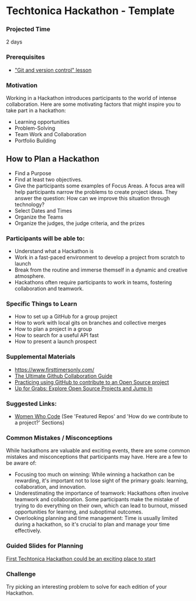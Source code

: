 # Techtonica Hackathon - Template

### Projected Time
2 days

### Prerequisites
 - ["Git and version control" lesson](../git/git-version-control.md)
### Motivation
Working in a Hackathon introduces participants to the world of intense collaboration. Here are some motivating factors that might inspire you to take part in a hackathon:
- Learning opportunities
- Problem-Solving
- Team Work and Collaboration
- Portfolio Building

## How to Plan a Hackathon
 - Find a Purpose
 - Find at least two objectives.
 - Give the participants some examples of Focus Areas. A focus area will help participants narrow the problems to create project ideas. They answer the question: How can we improve this situation through technology? 
 - Select Dates and Times 
 - Organize the Teams 
 - Organize the judges, the judge criteria, and the prizes

### Participants will be able to:

 - Understand what a Hackathon is
 - Work in a fast-paced environment to develop a project from scratch to launch
 - Break from the routine and immerse themself in a dynamic and creative atmosphere. 
 - Hackathons often require participants to work in teams, fostering collaboration and teamwork.

### Specific Things to Learn
- How to set up a GitHub for a group project
- How to work with local gits on branches and collective merges
- How to plan a project in a group 
- How to search for a useful API fast
- How to present a launch prospect

### Supplemental Materials
- https://www.firsttimersonly.com/
- [The Ultimate Github Collaboration Guide](https://medium.com/@jonathanmines/the-ultimate-github-collaboration-guide-df816e98fb67#:~:text=Step%202%3A%20Setup%20Your%20Team)
- [Practicing using GitHub to contribute to an Open Source project](https://egghead.io/courses/how-to-contribute-to-an-open-source-project-on-github)
- [Up for Grabs: Explore Open Source Projects and Jump In](https://up-for-grabs.net/)

### Suggested Links:
- [Women Who Code](http://womenwhocode.github.io/#project_reviewers) (See 'Featured Repos' and 'How do we contribute to a project?' Sections)

### Common Mistakes / Misconceptions
While hackathons are valuable and exciting events, there are some common mistakes and misconceptions that participants may have. Here are a few to be aware of:
- Focusing too much on winning: While winning a hackathon can be rewarding, it's important not to lose sight of the primary goals: learning, collaboration, and innovation. 
- Underestimating the importance of teamwork: Hackathons often involve teamwork and collaboration. Some participants make the mistake of trying to do everything on their own, which can lead to burnout, missed opportunities for learning, and suboptimal outcomes. 
- Overlooking planning and time management: Time is usually limited during a hackathon, so it's crucial to plan and manage your time effectively. 
### Guided Slides for Planning
[First Techtonica Hackathon could be an exciting place to start](https://drive.google.com/file/d/1EFwkbXH_lX5w6HgDRyky_EKE6IHMvkPD/view?usp=share_link) 

### Challenge
Try picking an interesting problem to solve for each edition of your Hackathon.